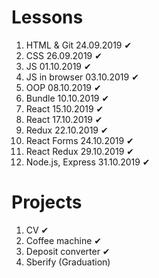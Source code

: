 # Lessons

1. HTML & Git 24.09.2019 ✔
2. CSS 26.09.2019 ✔
3. JS 01.10.2019 ✔
4. JS in browser 03.10.2019 ✔
5. OOP 08.10.2019 ✔
6. Bundle 10.10.2019 ✔
7. React 15.10.2019 ✔
8. React 17.10.2019 ✔
9. Redux 22.10.2019 ✔
10. React Forms 24.10.2019 ✔
11. React Redux 29.10.2019 ✔
12. Node.js, Express 31.10.2019 ✔

# Projects
1. CV ✔
2. Coffee machine ✔
3. Deposit converter ✔
4. Sberify (Graduation)

